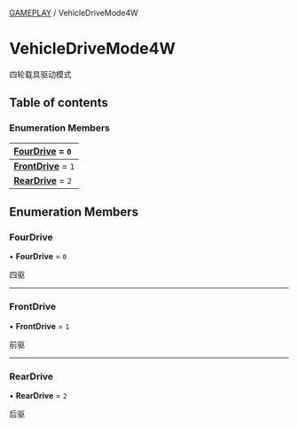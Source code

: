 [GAMEPLAY](../groups/GAMEPLAY.GAMEPLAY.md) / VehicleDriveMode4W

# VehicleDriveMode4W <Badge type="tip" text="Enumeration" /> <Score text="VehicleDriveMode4W" />

四轮载具驱动模式

## Table of contents

### Enumeration Members <Score text="Enumeration" /> 
| **[FourDrive](mw.VehicleDriveMode4W.md#fourdrive)** = ``0``  |
| :----- |
| **[FrontDrive](mw.VehicleDriveMode4W.md#frontdrive)** = ``1`` |
| **[RearDrive](mw.VehicleDriveMode4W.md#reardrive)** = ``2`` |

## Enumeration Members

### FourDrive <Score text="FourDrive" /> 

• **FourDrive** = ``0``

四驱

___

### FrontDrive <Score text="FrontDrive" /> 

• **FrontDrive** = ``1``

前驱

___

### RearDrive <Score text="RearDrive" /> 

• **RearDrive** = ``2``

后驱
